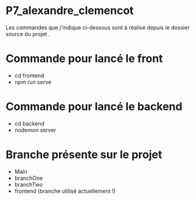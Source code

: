 # P7_alexandre_clemencot

Les commandes que j'indique ci-dessous sont à réalisé depuis le dossier source du projet .

# Commande pour lancé le front

- cd frontend
- npm run serve

# Commande pour lancé le backend

- cd backend
- nodemon server

# Branche présente sur le projet

- Main
- branchOne
- branchTwo
- frontend (branche utilisé actuellement !)
